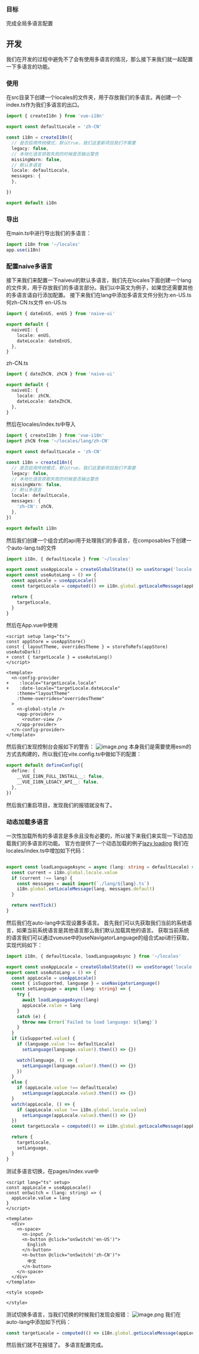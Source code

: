 ### 目标
完成全局多语言配置
## 开发
我们在开发的过程中避免不了会有使用多语言的情况，那么接下来我们就一起配置一下多语言的功能。
### 使用
在src目录下创建一个locales的文件夹，用于存放我们的多语言。再创建一个index.ts作为我们多语言的出口。
```typescript
import { createI18n } from 'vue-i18n'

export const defaultLocale = 'zh-CN'

const i18n = createI18n({
  // 是否启用传统模式，默认true，我们这里新项目我们不需要
  legacy: false,
  // 本地化语言获取失败的时候是否输出警告
  missingWarn: false,
  // 默认多语言
  locale: defaultLocale,
  messages: {
  },

})

export default i18n

```

### 导出
在main.ts中进行导出我们的多语言：

```typescript
import i18n from '~/locales'
app.use(i18n)
```
### 配置naive多语言
接下来我们来配置一下naiveui的默认多语言，我们先在locales下面创建一个lang的文件夹，用于存放我们的多语言部分。我们以中英文为例子，如果您还需要其他的多语言请自行添加配置。
接下来我们在lang中添加多语言文件分别为:en-US.ts何zh-CN.ts文件
en-US.ts
```typescript
import { dateEnUS, enUS } from 'naive-ui'

export default {
  naiveUI: {
    locale: enUS,
    dateLocale: dateEnUS,
  },
}
```
zh-CN.ts
```typescript
import { dateZhCN, zhCN } from 'naive-ui'

export default {
  naiveUI: {
    locale: zhCN,
    dateLocale: dateZhCN,
  },
}
```
然后在locales/index.ts中导入
```typescript
import { createI18n } from 'vue-i18n'
import zhCN from '~/locales/lang/zh-CN'

export const defaultLocale = 'zh-CN'

const i18n = createI18n({
  // 是否启用传统模式，默认true，我们这里新项目我们不需要
  legacy: false,
  // 本地化语言获取失败的时候是否输出警告
  missingWarn: false,
  // 默认多语言
  locale: defaultLocale,
  messages: {
    'zh-CN': zhCN,
  },
})

export default i18n
```

然后我们创建一个组合式的api用于处理我们的多语言，在composables下创建一个auto-lang.ts的文件
```typescript
import i18n, { defaultLocale } from '~/locales'

export const useAppLocale = createGlobalState(() => useStorage('locale', defaultLocale))
export const useAutoLang = () => {
  const appLocale = useAppLocale()
  const targetLocale = computed(() => i18n.global.getLocaleMessage(appLocale.value).naiveUI)

  return {
    targetLocale,
  }
}

```
然后在App.vue中使用
```vue
<script setup lang="ts">
const appStore = useAppStore()
const { layoutTheme, overridesTheme } = storeToRefs(appStore)
useAutoDark()
+ const { targetLocale } = useAutoLang()
</script>

<template>
  <n-config-provider
+    :locale="targetLocale.locale"
+    :date-locale="targetLocale.dateLocale"
    :theme="layoutTheme"
    :theme-overrides="overridesTheme"
  >
    <n-global-style />
    <app-provider>
      <router-view />
    </app-provider>
  </n-config-provider>
</template>

```

然后我们发现控制台会报如下的警告：
![image.png](https://cdn.nlark.com/yuque/0/2022/png/10377041/1668940070155-5ca02669-b10f-4982-9a6c-ad5c160591bb.png#averageHue=%2366819d&clientId=u524bb818-f7b3-4&from=paste&height=113&id=ua68bda95&name=image.png&originHeight=226&originWidth=3280&originalType=binary&ratio=1&rotation=0&showTitle=false&size=65016&status=done&style=none&taskId=u6f4bc1e5-683d-4687-874f-9fee7f26833&title=&width=1640)
本身我们是需要使用esm的方式去构建的，所以我们在vite.config.ts中做如下的配置：
```typescript
export default defineConfig({
  define: {
    __VUE_I18N_FULL_INSTALL__: false,
    __VUE_I18N_LEGACY_API__: false,
  },
})
```
然后我们重启项目，发现我们的报错就没有了。

### 动态加载多语言
一次性加载所有的多语言是多余且没有必要的，所以接下来我们来实现一下动态加载我们的多语言的功能。
官方也提供了一个动态加载的例子[lazy loading](https://vue-i18n.intlify.dev/guide/advanced/lazy.html)
我们在locales/index.ts中增加如下代码：
```typescript

export const loadLanguageAsync = async (lang: string = defaultLocale) => {
  const current = i18n.global.locale.value
  if (current !== lang) {
    const messages = await import(`./lang/${lang}.ts`)
    i18n.global.setLocaleMessage(lang, messages.default)
  }

  return nextTick()
}
```

然后我们在auto-lang中实现设置多语言。
首先我们可以先获取我们当前的系统语言，如果当前系统语言是其他语言那么我们默认加载其他的语言。
获取当前系统的语言我们可以通过vueuse中的useNavigatorLanguage的组合式api进行获取，实现代码如下：
```typescript
import i18n, { defaultLocale, loadLanguageAsync } from '~/locales'

export const useAppLocale = createGlobalState(() => useStorage('locale', defaultLocale))
export const useAutoLang = () => {
  const appLocale = useAppLocale()
  const { isSupported, language } = useNavigatorLanguage()
  const setLanguage = async (lang: string) => {
    try {
      await loadLanguageAsync(lang)
      appLocale.value = lang
    }
    catch (e) {
      throw new Error(`Failed to load language: ${lang}`)
    }
  }
  if (isSupported.value) {
    if (language.value !== defaultLocale)
      setLanguage(language.value!).then(() => {})

    watch(language, () => {
      setLanguage(language.value!).then(() => {})
    })
  }
  else {
    if (appLocale.value !== defaultLocale)
      setLanguage(appLocale.value).then(() => {})
  }
  watch(appLocale, () => {
    if (appLocale.value !== i18n.global.locale.value)
      setLanguage(appLocale.value).then(() => {})
  })
  const targetLocale = computed(() => i18n.global.getLocaleMessage(appLocale.value).naiveUI || {})

  return {
    targetLocale,
    setLanguage,
  }
}

```

测试多语言切换，在pages/index.vue中
```vue
<script lang="ts" setup>
const appLocale = useAppLocale()
const onSwitch = (lang: string) => {
  appLocale.value = lang
}
</script>

<template>
  <div>
    <n-space>
      <n-input />
      <n-button @click="onSwitch('en-US')">
        English
      </n-button>
      <n-button @click="onSwitch('zh-CN')">
        中文
      </n-button>
    </n-space>
  </div>
</template>

<style scoped>

</style>

```
测试切换多语言，当我们切换的时候我们发现会报错：
![image.png](https://cdn.nlark.com/yuque/0/2022/png/10377041/1668941781141-eb0c3520-e4a4-4e5c-a64d-5ec72ed7de51.png#averageHue=%23351f1f&clientId=u524bb818-f7b3-4&from=paste&height=259&id=u2b1b1bc2&name=image.png&originHeight=518&originWidth=1382&originalType=binary&ratio=1&rotation=0&showTitle=false&size=157224&status=done&style=none&taskId=u15e5ee6f-5839-497a-83bf-ea6c5d4c13d&title=&width=691)
我们在auto-lang中添加如下代码：
```typescript
const targetLocale = computed(() => i18n.global.getLocaleMessage(appLocale.value).naiveUI || {})
```
然后我们就不在报错了。
多语言配置完成。
